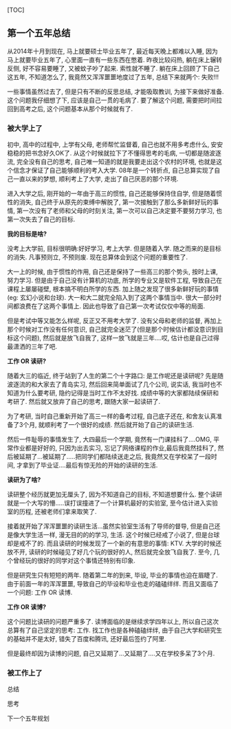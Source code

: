 

[TOC]



## 第一个五年总结

从2014年十月到现在, 马上就要硕士毕业五年了, 最近每天晚上都难以入睡, 因为马上就要毕业五年了, 心里面一直有一些东西在憋着. 昨夜比较闷热, 躺在床上辗转反侧, 好不容易要睡了, 又被蚊子吵了起来. 索性就不睡了. 躺在床上回顾了下自己这五年, 不知道怎么了, 我竟然又浑浑噩噩地度过了五年, 总结下来就两个: 失败!!!

一些事情虽然过去了, 但是只有不断的反思总结, 才能吸取教训, 为接下来做好准备. 这个问题我仔细想了下, 应该是自己一贯的毛病了. 要了解这个问题, 需要把时间拉回到高考之后, 这个问题基本从那个时候就有了. 



### 被大学上了

初中, 高中的过程中, 上学有父母, 老师帮忙监督着, 自己也就不用多考虑什么, 安安稳稳的把书念好久OK了. 从这个时候就拉下了不懂得思考的毛病, 一切都是随波逐流, 完全没有自己的思考, 自己唯一知道的就是我要走出这个农村的环境, 也就是这个信念才保证了自己能够顺利的考入大学. 08年是一个转折点, 自己总算实现了自己一直以来的梦想, 顺利考上了大学, 走出了自己厌恶的那个环境. 



进入大学之后, 刚开始的一年由于高三的惯性, 自己还能够保持住自学, 但是随着惯性的消失, 自己终于从原先的束缚中解脱了, 第一次接触到了那么多新鲜好玩的事情, 第一次没有了老师和父母的时刻关注, 第一次可以自己决定要不要努力学习, 也第一次失去了自己的目标. 



**我的目标是啥?**

没考上大学前, 目标很明确:好好学习, 考上大学. 但是随着入学. 随之而来的是目标的消失. 凡事预则立, 不预则废. 现在总算体会到这个问题的重要性了. 



大一上的时候, 由于惯性的作用, 自己还是保持了一些高三的那个势头, 按时上课, 努力学习. 但是由于自己没有计算机的功底, 所学的专业又是软件工程, 导致自己在课程上屡屡碰壁, 根本搞不明白所学的东西.  加上随之发现了很多新鲜好玩的事情(eg: 玄幻小说和台球). 大一和大二就完全陷入到了这两个事情当中. 很大一部分时间都浪费在了这两个事情上. 因此也导致了自己第一次考试仅仅中等的局面. 



但是考试中等又能怎么样呢, 反正又不用考大学了. 没有父母和老师的监督, 再加上那个时候对工作没有任何意识, 自己就完全迷茫了(但是那个时候估计都没意识到目标这个问题), 然后就是放飞自我了, 这样一放飞就是三年….哎, 估计也是自己过得最潇洒的三年了吧.



**工作 OR 读研?** 

随着大三的临近, 终于站到了人生的第二个十字路口: 是工作呢还是读研呢?  先是随波逐流的和大家去了青岛实习, 然后回来简单面试了几个公司, 说实话, 我当时也不知道为什么要考研, 隐约记得是当时工作不太好找. 成绩中等的大家都陆续保研和考研了. 然后就又放弃了自己的思考, 跟随大家一起读研了. 

为了考研, 当时自己重新开始了高三一样的备考过程, 自己底子还在, 和舍友认真准备了3个月, 就顺利考了一个很好的成绩. 然后就开始了自己的读研生活. 



然后一件耻辱的事情发生了, 大四最后一个学期, 竟然有一门课挂科了….OMG, 平常作业都是好好的, 只因为出去实习, 忘记了网络课程的作业,最后我竟然挂科了, 然后被延期了…被延期了…..把同学们都陆续送走之后, 我竟然又在学校呆了一段时间, 才拿到了毕业证….最后有惊无险的开始的读研的生活. 



**读研为了啥?**

读研整个经历就更加无厘头了, 因为不知道自己的目标, 不知道想要什么. 整个读研就是一个大写的懵…..误打误撞进了一个计算机最好的实验室, 至今估计进入实验室的历程, 还被老师们拿来取笑了.

接着就开始了浑浑噩噩的读研生活…虽然实验室生活有了导师的督导, 但是自己还是像大学生活一样, 漫无目的的的学习, 生活.  这个时候已经戒了小说了, 但是台球却是戒不了的. 而且读研的时候发现了一个新的有意思的事情: KTV. 大学的时候还放不开, 读研的时候碰见了好几个玩的很好的人, 然后就完全放飞自我了.  至今, 几个曾经玩的很好的同学对这个事情还特别有印象. 



但是研究生只有短短的两年. 随着第二年的到来, 毕设, 毕业的事情也迫在眉睫了. 由于前面一年的浑浑噩噩, 导致自己的毕设和毕业也走的磕磕绊绊. 而且又面临了一个问题: 工作 OR 读博.



**工作 OR 读博?** 

这个问题比读研的问题严重多了. 读博面临的是继续求学四年以上, 所以自己这次总算有了自己坚定的思考: 工作. 找工作也是各种磕磕绊绊, 由于自己大学和研究生的基础并不是太好, 错失了百度和腾讯, 还好最后签约了阿里. 

但是最终却因为读博的问题, 自己又延期了…又延期了….又在学校多呆了3个月. 



### 被工作上了



















总结



思考



下一个五年规划

